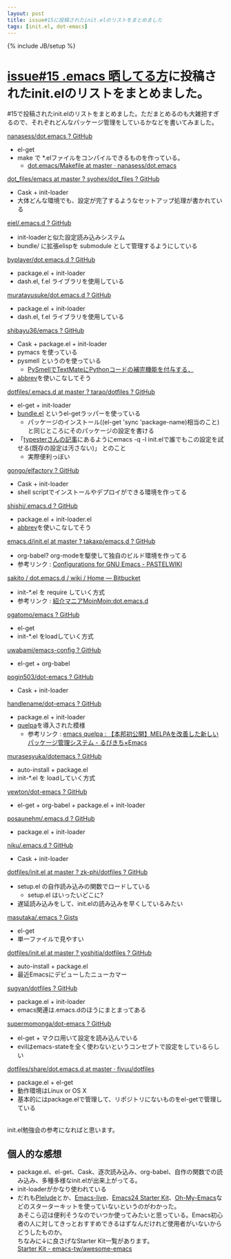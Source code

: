 ```yaml
---
layout: post
title: issue#15に投稿されたinit.elのリストをまとめました
tags: [init.el, dot-emacs]
---
```


{% include JB/setup %}

# [issue\#15 .emacs 晒してる方](https://github.com/emacs-jp/emacs-jp.github.com/issues/15)に投稿されたinit.elのリストをまとめました。

\#15で投稿されたinit.elのリストをまとめました。ただまとめるのも大雑把すぎるので、それぞれどんなパッケージ管理をしているかなどを書いてみました。

[nanasess/dot.emacs ? GitHub](https://github.com/nanasess/dot.emacs)

- el-get
- make で *.elファイルをコンパイルできるものを作っている。
    - [dot.emacs/Makefile at master · nanasess/dot.emacs](https://github.com/nanasess/dot.emacs/blob/master/Makefile)

[dot_files/emacs at master ? syohex/dot_files ? GitHub](https://github.com/syohex/dot_files/tree/master/emacs/)

- Cask + init-loader
- 大体どんな環境でも、設定が完了するようなセットアップ処理が書かれている

[eiel/.emacs.d ? GitHub](https://github.com/eiel/.emacs.d)

- init-loaderと似た設定読み込みシステム
- bundle/ に拡張elispを submodule として管理するようにしている

[byplayer/dot.emacs.d ? GitHub](https://github.com/byplayer/dot.emacs.d)

- package.el + init-loader
- dash.el, f.el ライブラリを使用している

[muratayusuke/dot.emacs.d ? GitHub](https://github.com/muratayusuke/dot.emacs.d)

- package.el + init-loader
- dash.el, f.el ライブラリを使用している

[shibayu36/emacs ? GitHub](https://github.com/shibayu36/emacs)

- Cask + package.el + init-loader
- pymacs を使っている
- pysmell というのを使っている
    - [PySmellでTextMateにPythonコードの補完機能を付与する．](http://d.hatena.ne.jp/moch-lite/20090419/p1)
- [abbrev](http://www.math.s.chiba-u.ac.jp/~matsu/emacs/emacs21/abbrev.html)を使いこなしてそう

[dotfiles/.emacs.d at master ? tarao/dotfiles ? GitHub](https://github.com/tarao/dotfiles/tree/master/.emacs.d)

- el-get + init-loader
- [bundle.el](https://github.com/tarao/bundle-el) というel-getラッパーを使っている
    - パッケージのインストール((el-get 'sync 'package-name)相当のこと)と同じところにそのパッケージの設定を書ける
-  「[typesterさんの記事](http://unknownplace.org/memo/2013/01/21/1/)にあるようにemacs -q -l init.elで誰でもこの設定を試せる(既存の設定は汚さない)」 とのこと
    - 実際便利っぼい

[gongo/elfactory ? GitHub](https://github.com/gongo/elfactory)

- Cask + init-loader
- shell scriptでインストールやデプロイができる環境を作ってる

[shishi/.emacs.d ? GitHub](https://github.com/shishi/.emacs.d)

- package.el + init-loader.el
- [abbrev](http://www.math.s.chiba-u.ac.jp/~matsu/emacs/emacs21/abbrev.html)を使いこなしてそう

[emacs.d/init.el at master ? takaxp/emacs.d ? GitHub](https://github.com/takaxp/emacs.d/blob/master/init.el)

- org-babel? org-modeを駆使して独自のビルド環境を作ってる
- 参考リンク : [Configurations for GNU Emacs - PASTELWIKI](http://pastelwill.jp/wiki/doku.php?id=emacs:init.el)

[sakito / dot.emacs.d / wiki / Home — Bitbucket](https://bitbucket.org/sakito/dot.emacs.d/)

- init-*.el を require していく方式
- 参考リンク : [紹介マニアMoinMoin:dot.emacs.d](http://sakito.jp/moin/moin.cgi/dot.emacs.d)

[ogatomo/emacs ? GitHub](https://github.com/ogatomo/emacs)

- el-get
- init-*.el をloadしていく方式

[uwabami/emacs-config ? GitHub](https://github.com/uwabami/dot.emacs.d)

- el-get + org-babel

[pogin503/dot-emacs ? GitHub](https://github.com/pogin503/dot-emacs)

- Cask + init-loader

[handlename/dot-emacs ? GitHub](https://github.com/handlename/dot-emacs)

- package.el + init-loader
- [quelpa](https://github.com/quelpa/quelpa)を導入された模様
    - 参考リンク : [emacs quelpa : 【本邦初公開】MELPAを改善した新しいパッケージ管理システム - るびきち×Emacs](http://rubikitch.com/2014/09/01/quelpa/)

[murasesyuka/dotemacs ? GitHub](https://github.com/murasesyuka/dotemacs)

- auto-install + package.el
- init-*.el を loadしていく方式

[yewton/dot-emacs ? GitHub](https://github.com/yewton/dot-emacs)

- el-get + org-babel + package.el + init-loader

[posaunehm/.emacs.d ? GitHub](https://github.com/posaunehm/.emacs.d)

- package.el + init-loader

[niku/.emacs.d ? GitHub](https://github.com/niku/.emacs.d)

- Cask + init-loader

[dotfiles/init.el at master ? zk-phi/dotfiles ? GitHub](https://github.com/zk-phi/dotfiles/blob/master/emacs/init.el)

- setup.el の自作読み込みの関数でロードしている
    - setup.el はいったいどこに?
- 遅延読み込みをして、init.elの読み込みを早くしているみたい

[masutaka/.emacs ? Gists](https://gist.github.com/masutaka/8177244)

- el-get
- 単一ファイルで見やすい

[dotfiles/init.el at master ? yoshitia/dotfiles ? GitHub](https://github.com/yoshitia/dotfiles/tree/master/.emacs.d)

- auto-install + package.el
- 最近Emacsにデビューしたニューカマー

[sugyan/dotfiles ? GitHub](https://github.com/sugyan/dotfiles)

- package.el + init-loader
- emacs関連は.emacs.dのほうにまとまってある

[supermomonga/dot-emacs ? GitHub](https://github.com/supermomonga/dot-emacs)

- el-get + マクロ用いて設定を読み込んでいる
- evilはemacs-stateを全く使わないというコンセプトで設定をしているらしい

[dotfiles/share/dot.emacs.d at master · fjyuu/dotfiles](https://github.com/fjyuu/dotfiles/tree/master/share/dot.emacs.d)

- package.el + el-get
- 動作環境はLinux or OS X
- 基本的にはpackage.elで管理して、リポジトリにないものをel-getで管理している

<br>
init.el勉強会の参考になればと思います。

## 個人的な感想

- package.el、el-get、Cask、逐次読み込み、org-babel、自作の関数での読み込み、多種多様なinit.elが出来上がってる。
- init-loaderがかなり使われている
- だれも[Plelude](https://github.com/bbatsov/prelude)とか、[Emacs-live](https://github.com/overtone/emacs-live)、[Emacs24 Starter Kit](https://github.com/eschulte/emacs24-starter-kit)、[Oh-My-Emacs](https://github.com/xiaohanyu/oh-my-emacs)などのスターターキットを使っていないというのがわかった。  
あそこら辺は便利そうなのでいつか使ってみたいと思っている。Emacs初心者の人に対してきっとおすすめできるはずなんだけれど使用者がいないからどうしたものか。  
ちなみに↓に良さげなStarter Kit一覧があります。  
[Starter Kit - emacs-tw/awesome-emacs](https://github.com/emacs-tw/awesome-emacs#starter-kit)
